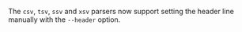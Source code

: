 The  `csv`, `tsv`, `ssv` and `xsv` parsers now support setting the header line
manually with the `--header` option.
